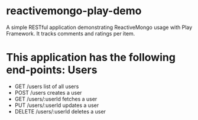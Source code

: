 reactivemongo-play-demo
=======================

A simple RESTful application demonstrating ReactiveMongo usage with Play Framework.  It tracks comments and ratings per item.

This application has the following end-points:
Users
=====
* GET       /users             list of all users                
* POST      /users             creates a user    
* GET       /users/:userId     fetches a user       
* PUT       /users/:userId     updates a user       
* DELETE    /users/:userId     deletes a user
